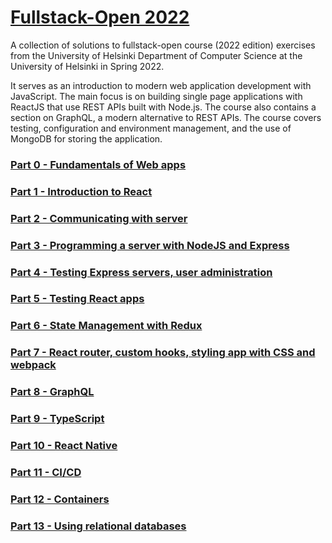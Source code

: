 # [Fullstack-Open 2022](https://fullstackopen.com/en/about)
A collection of solutions to fullstack-open course (2022 edition) exercises from the University of Helsinki Department of Computer Science at the University of Helsinki in Spring 2022.

It serves as an introduction to modern web application development with JavaScript. The main focus is on building single page applications with ReactJS that use REST APIs built with Node.js. The course also contains a section on GraphQL, a modern alternative to REST APIs.
The course covers testing, configuration and environment management, and the use of MongoDB for storing the application.


### [Part 0 - Fundamentals of Web apps](https://fullstackopen.com/en/part0)


### [Part 1 - Introduction to React](https://fullstackopen.com/en/part1)


### [Part 2 - Communicating with server](https://fullstackopen.com/en/part2)


### [Part 3 - Programming a server with NodeJS and Express](https://fullstackopen.com/en/part3)


### [Part 4 - Testing Express servers, user administration](https://fullstackopen.com/en/part4)


### [Part 5 - Testing React apps](https://fullstackopen.com/en/part5)


### [Part 6 - State Management with Redux](https://fullstackopen.com/en/part6)


### [Part 7 - React router, custom hooks, styling app with CSS and webpack](https://fullstackopen.com/en/part7)



### [Part 8 - GraphQL](https://fullstackopen.com/en/part8)


### [Part 9 - TypeScript](https://fullstackopen.com/en/part9)


### [Part 10 - React Native](https://fullstackopen.com/en/part10)


### [Part 11 - CI/CD](https://fullstackopen.com/en/part11)


### [Part 12 - Containers](https://fullstackopen.com/en/part12)


### [Part 13 - Using relational databases](https://fullstackopen.com/en/part13)








